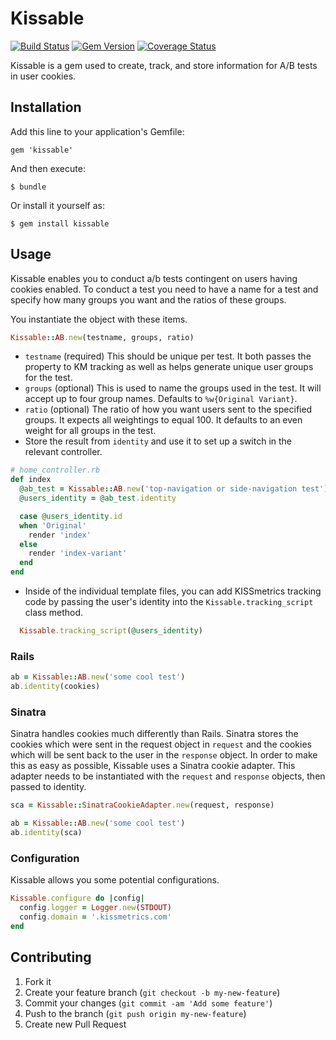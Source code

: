 # Kissable

[![Build Status](https://travis-ci.org/kissmetrics/kissable.png?branch=master)](https://travis-ci.org/kissmetrics/kissable) [![Gem Version](https://badge.fury.io/kissmetrics/kissable.png)](http://badge.fury.io/kissmetrics/kissable) [![Coverage Status](https://coveralls.io/repos/kissmetrics/kissable/badge.png?branch=master)](https://coveralls.io/r/kissmetrics/kissable?branch=master)

Kissable is a gem used to create, track, and store information for A/B tests in user cookies.

## Installation

Add this line to your application's Gemfile:

    gem 'kissable'

And then execute:

    $ bundle

Or install it yourself as:

    $ gem install kissable

## Usage

Kissable enables you to conduct a/b tests contingent on users having cookies enabled. To conduct a test you need to have a name for a test and specify how many groups you want and the ratios of these groups.

You instantiate the object with these items.

```ruby
Kissable::AB.new(testname, groups, ratio)
```

* `testname` (required) This should be unique per test. It both passes the property to KM tracking as well as helps generate unique user groups for the test.
* `groups` (optional) This is used to name the groups used in the test. It will accept up to four group names. Defaults to `%w{Original Variant}`.
* `ratio` (optional) The ratio of how you want users sent to the specified groups. It expects all weightings to equal 100. It defaults to an even weight for all groups in the test.
* Store the result from `identity` and use it to set up a switch in the relevant controller.

```ruby
# home_controller.rb
def index
  @ab_test = Kissable::AB.new('top-navigation or side-navigation test')
  @users_identity = @ab_test.identity

  case @users_identity.id
  when 'Original'
    render 'index'
  else
    render 'index-variant'
  end
end
```

* Inside of the individual template files, you can add KISSmetrics tracking code by passing the user's identity into the `Kissable.tracking_script` class method.

```ruby
  Kissable.tracking_script(@users_identity)
```

### Rails

```ruby
ab = Kissable::AB.new('some cool test')
ab.identity(cookies)
```

### Sinatra

Sinatra handles cookies much differently than Rails. Sinatra stores the cookies which were sent in the request object in `request` and the cookies which will be sent back to the user in the `response` object. In order to make this as easy as possible, Kissable uses a Sinatra cookie adapter. This adapter needs to be instantiated with the `request` and `response` objects, then passed to identity.

```ruby
sca = Kissable::SinatraCookieAdapter.new(request, response)

ab = Kissable::AB.new('some cool test')
ab.identity(sca)
```

### Configuration

Kissable allows you some potential configurations.

```ruby
Kissable.configure do |config|
  config.logger = Logger.new(STDOUT)
  config.domain = '.kissmetrics.com'
end
```

## Contributing

1. Fork it
2. Create your feature branch (`git checkout -b my-new-feature`)
3. Commit your changes (`git commit -am 'Add some feature'`)
4. Push to the branch (`git push origin my-new-feature`)
5. Create new Pull Request

